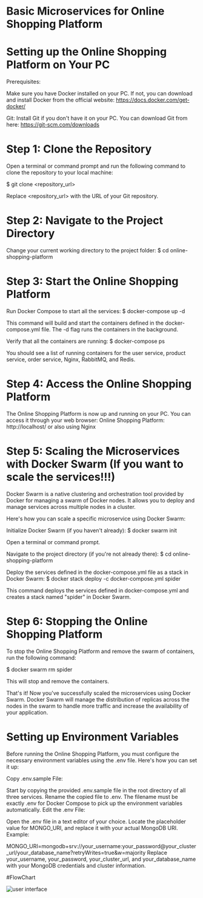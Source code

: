 # Basic Microservices for Online Shopping Platform

# Setting up the Online Shopping Platform on Your PC
Prerequisites:

Make sure you have Docker installed on your PC. If not, you can download and install Docker from the official website: https://docs.docker.com/get-docker/

Git: Install Git if you don't have it on your PC. You can download Git from here: https://git-scm.com/downloads

# Step 1: Clone the Repository
Open a terminal or command prompt and run the following command to clone the repository to your local machine:

$ git clone <repository_url>

Replace <repository_url> with the URL of your Git repository.

# Step 2: Navigate to the Project Directory
Change your current working directory to the project folder:
$ cd online-shopping-platform

# Step 3: Start the Online Shopping Platform
Run Docker Compose to start all the services:
$ docker-compose up -d

This command will build and start the containers defined in the docker-compose.yml file. The -d flag runs the containers in the background.

Verify that all the containers are running:
$ docker-compose ps

You should see a list of running containers for the user service, product service, order service, Nginx, RabbitMQ, and Redis.

# Step 4: Access the Online Shopping Platform
The Online Shopping Platform is now up and running on your PC. You can access it through your web browser:
Online Shopping Platform: http://localhost/
or also using Nginx

# Step 5: Scaling the Microservices with Docker Swarm (If you want to scale the services!!!)
Docker Swarm is a native clustering and orchestration tool provided by Docker for managing a swarm of Docker nodes. It allows you to deploy and manage services across multiple nodes in a cluster.

Here's how you can scale a specific microservice using Docker Swarm:

Initialize Docker Swarm (if you haven't already):
$ docker swarm init

Open a terminal or command prompt.

Navigate to the project directory (if you're not already there):
$ cd online-shopping-platform

Deploy the services defined in the docker-compose.yml file as a stack in Docker Swarm:
$ docker stack deploy -c docker-compose.yml spider

This command deploys the services defined in docker-compose.yml and creates a stack named "spider" in Docker Swarm.

# Step 6: Stopping the Online Shopping Platform
To stop the Online Shopping Platform and remove the swarm of containers, run the following command:

$ docker swarm rm spider

This will stop and remove the containers.

That's it! Now you've successfully scaled the microservices using Docker Swarm. Docker Swarm will manage the distribution of replicas across the nodes in the swarm to handle more traffic and increase the availability of your application.

# Setting up Environment Variables
Before running the Online Shopping Platform, you must configure the necessary environment variables using the .env file. Here's how you can set it up:

Copy .env.sample File:

Start by copying the provided .env.sample file in the root directory of all three services.
Rename the copied file to .env. The filename must be exactly .env for Docker Compose to pick up the environment variables automatically.
Edit the .env File:

Open the .env file in a text editor of your choice.
Locate the placeholder value for MONGO_URI, and replace it with your actual MongoDB URI.
Example:

MONGO_URI=mongodb+srv://your_username:your_password@your_cluster_url/your_database_name?retryWrites=true&w=majority
Replace your_username, your_password, your_cluster_url, and your_database_name with your MongoDB credentials and cluster information.

#FlowChart

![user interface](https://github.com/UncleWeeds/Task/assets/122569256/20cbb28b-95c7-409c-bb50-783c77125fe6)








